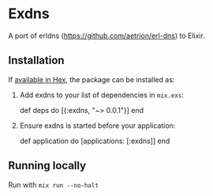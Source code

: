 # Exdns

A port of erldns (https://github.com/aetrion/erl-dns) to Elixir.

## Installation

If [available in Hex](https://hex.pm/docs/publish), the package can be installed as:

  1. Add exdns to your list of dependencies in `mix.exs`:

        def deps do
          [{:exdns, "~> 0.0.1"}]
        end

  2. Ensure exdns is started before your application:

        def application do
          [applications: [:exdns]]
        end

## Running locally

Run with `mix run --no-halt`

